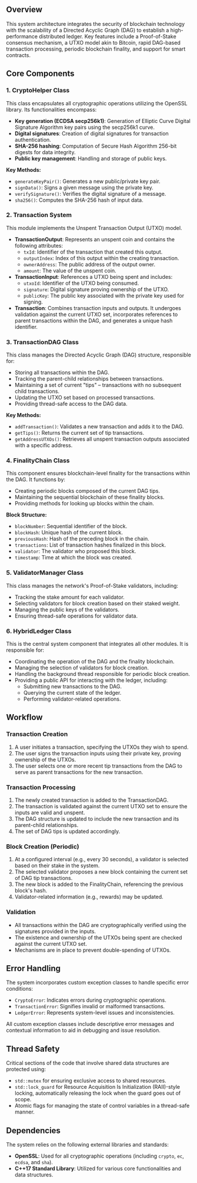 ## Overview

This system architecture integrates the security of blockchain technology with the scalability of a Directed Acyclic Graph (DAG) to establish a high-performance distributed ledger. Key features include a Proof-of-Stake consensus mechanism, a UTXO model akin to Bitcoin, rapid DAG-based transaction processing, periodic blockchain finality, and support for smart contracts.

## Core Components

### 1. CryptoHelper Class

This class encapsulates all cryptographic operations utilizing the OpenSSL library. Its functionalities encompass:

* **Key generation (ECDSA secp256k1)**: Generation of Elliptic Curve Digital Signature Algorithm key pairs using the secp256k1 curve.
* **Digital signatures**: Creation of digital signatures for transaction authentication.
* **SHA-256 hashing**: Computation of Secure Hash Algorithm 256-bit digests for data integrity.
* **Public key management**: Handling and storage of public keys.

**Key Methods:**

* `generateKeyPair()`: Generates a new public/private key pair.
* `signData()`: Signs a given message using the private key.
* `verifySignature()`: Verifies the digital signature of a message.
* `sha256()`: Computes the SHA-256 hash of input data.

### 2. Transaction System

This module implements the Unspent Transaction Output (UTXO) model.

* **TransactionOutput**: Represents an unspent coin and contains the following attributes:
    * `txId`: Identifier of the transaction that created this output.
    * `outputIndex`: Index of this output within the creating transaction.
    * `ownerAddress`: The public address of the output owner.
    * `amount`: The value of the unspent coin.
* **TransactionInput**: References a UTXO being spent and includes:
    * `utxoId`: Identifier of the UTXO being consumed.
    * `signature`: Digital signature proving ownership of the UTXO.
    * `publicKey`: The public key associated with the private key used for signing.
* **Transaction**: Combines transaction inputs and outputs. It undergoes validation against the current UTXO set, incorporates references to parent transactions within the DAG, and generates a unique hash identifier.

### 3. TransactionDAG Class

This class manages the Directed Acyclic Graph (DAG) structure, responsible for:

* Storing all transactions within the DAG.
* Tracking the parent-child relationships between transactions.
* Maintaining a set of current "tips" – transactions with no subsequent child transactions.
* Updating the UTXO set based on processed transactions.
* Providing thread-safe access to the DAG data.

**Key Methods:**

* `addTransaction()`: Validates a new transaction and adds it to the DAG.
* `getTips()`: Returns the current set of tip transactions.
* `getAddressUTXOs()`: Retrieves all unspent transaction outputs associated with a specific address.

### 4. FinalityChain Class

This component ensures blockchain-level finality for the transactions within the DAG. It functions by:

* Creating periodic blocks composed of the current DAG tips.
* Maintaining the sequential blockchain of these finality blocks.
* Providing methods for looking up blocks within the chain.

**Block Structure:**

* `blockNumber`: Sequential identifier of the block.
* `blockHash`: Unique hash of the current block.
* `previousHash`: Hash of the preceding block in the chain.
* `transactions`: List of transaction hashes finalized in this block.
* `validator`: The validator who proposed this block.
* `timestamp`: Time at which the block was created.

### 5. ValidatorManager Class

This class manages the network's Proof-of-Stake validators, including:

* Tracking the stake amount for each validator.
* Selecting validators for block creation based on their staked weight.
* Managing the public keys of the validators.
* Ensuring thread-safe operations for validator data.

### 6. HybridLedger Class

This is the central system component that integrates all other modules. It is responsible for:

* Coordinating the operation of the DAG and the finality blockchain.
* Managing the selection of validators for block creation.
* Handling the background thread responsible for periodic block creation.
* Providing a public API for interacting with the ledger, including:
    * Submitting new transactions to the DAG.
    * Querying the current state of the ledger.
    * Performing validator-related operations.

## Workflow

### Transaction Creation

1.  A user initiates a transaction, specifying the UTXOs they wish to spend.
2.  The user signs the transaction inputs using their private key, proving ownership of the UTXOs.
3.  The user selects one or more recent tip transactions from the DAG to serve as parent transactions for the new transaction.

### Transaction Processing

1.  The newly created transaction is added to the TransactionDAG.
2.  The transaction is validated against the current UTXO set to ensure the inputs are valid and unspent.
3.  The DAG structure is updated to include the new transaction and its parent-child relationships.
4.  The set of DAG tips is updated accordingly.

### Block Creation (Periodic)

1.  At a configured interval (e.g., every 30 seconds), a validator is selected based on their stake in the system.
2.  The selected validator proposes a new block containing the current set of DAG tip transactions.
3.  The new block is added to the FinalityChain, referencing the previous block's hash.
4.  Validator-related information (e.g., rewards) may be updated.

### Validation

* All transactions within the DAG are cryptographically verified using the signatures provided in the inputs.
* The existence and ownership of the UTXOs being spent are checked against the current UTXO set.
* Mechanisms are in place to prevent double-spending of UTXOs.

## Error Handling

The system incorporates custom exception classes to handle specific error conditions:

* `CryptoError`: Indicates errors during cryptographic operations.
* `TransactionError`: Signifies invalid or malformed transactions.
* `LedgerError`: Represents system-level issues and inconsistencies.

All custom exception classes include descriptive error messages and contextual information to aid in debugging and issue resolution.

## Thread Safety

Critical sections of the code that involve shared data structures are protected using:

* `std::mutex` for ensuring exclusive access to shared resources.
* `std::lock_guard` for Resource Acquisition Is Initialization (RAII)-style locking, automatically releasing the lock when the guard goes out of scope.
* Atomic flags for managing the state of control variables in a thread-safe manner.

## Dependencies

The system relies on the following external libraries and standards:

* **OpenSSL**: Used for all cryptographic operations (including `crypto`, `ec`, `ecdsa`, and `sha`).
* **C++17 Standard Library**: Utilized for various core functionalities and data structures.
